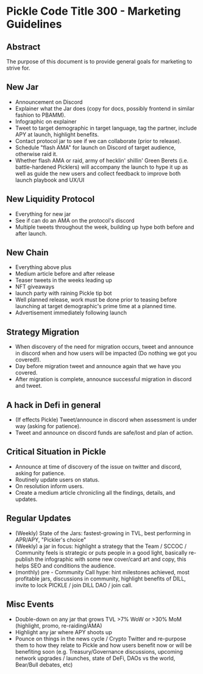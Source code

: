 # Pickle Code Title 300 - Marketing Guidelines

## Abstract
The purpose of this document is to provide general goals for marketing to strive for.

## New Jar
- Announcement on Discord
- Explainer what the Jar does (copy for docs, possibly frontend in similar fashion to PBAMM).
- Infographic on explainer
- Tweet to target demographic in target language, tag the partner, include APY at launch, highlight benefits.
- Contact protocol jar to see if we can collaborate (prior to release).
- Schedule "flash AMA" for launch on Discord of target audience, otherwise raid it.
- Whether flash AMA or raid, army of hecklin' shillin' Green Berets (i.e. battle-hardened Picklers) will accompany the launch to hype it up as well as guide the new users and collect feedback to improve both launch playbook and UX/UI


## New Liquidity Protocol
- Everything for new jar
- See if can do an AMA on the protocol's discord
- Multiple tweets throughout the week, building up hype both before and after launch.

## New Chain
- Everything above plus
- Medium article before and after release
- Teaser tweets in the weeks leading up
-  NFT giveaways
-  launch party with raining Pickle tip bot
-  Well planned release, work must be done prior to teasing before launching at target demographic's prime time at a planned time.
-  Advertisement immediately following launch

## Strategy Migration
- When discovery of  the need for migration occurs, tweet and announce in discord when and how users will be impacted (Do nothing we got you covered!).
- Day before migration tweet and announce again that we have you covered.
- After migration is complete, announce successful migration in discord and tweet.

## A hack in Defi in general
- (If effects Pickle) Tweet/announce in discord when assessment is under way (asking for patience).
- Tweet and announce on discord funds are safe/lost and plan of action.

## Critical Situation in Pickle
- Announce at time of discovery of the issue on twitter and discord, asking for patience.
- Routinely update users on status.
- On resolution inform users.
- Create a medium article chronicling all the findings, details, and updates.

## Regular Updates
  - (Weekly) State of the Jars: fastest-growing in TVL, best performing in APR/APY, "Pickler's choice"
  - (Weekly) a jar in focus: highlight a strategy that the Team / SCCOC / Community feels is strategic or puts people in a good light, basically re-publish the infographic with some new cover/card art and copy, this helps SEO and conditions the audience.
  - (monthly) pre - Community Call hype: hint milestones achieved, most profitable jars, discussions in community, highlight benefits of DILL, invite to lock PICKLE / join DILL DAO / join call.

## Misc Events
- Double-down on any jar that grows TVL >7% WoW or >30% MoM (highlight, promo, re-raiding/AMA)
- Highlight any jar where APY shoots up 
- Pounce on things in the news cycle / Crypto Twitter and re-purpose them to how they relate to Pickle and how users benefit now or will be benefiting soon (e.g. Treasury/Governance discussions, upcoming network upgrades / launches, state of DeFi, DAOs vs the world, Bear/Bull debates, etc) 
